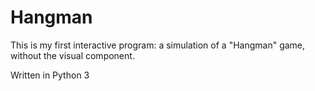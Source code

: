 # Hangman

This is my first interactive program: a simulation of a "Hangman" game, without the visual component.

Written in Python 3
